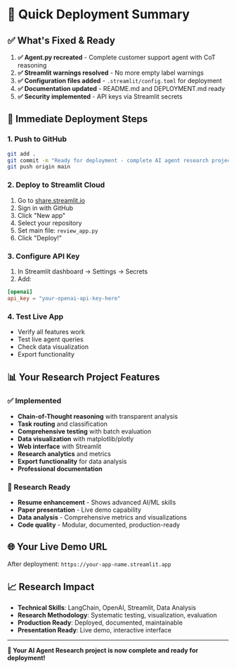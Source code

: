 # 🚀 Quick Deployment Summary

## ✅ What's Fixed & Ready

1. **✅ Agent.py recreated** - Complete customer support agent with CoT reasoning
2. **✅ Streamlit warnings resolved** - No more empty label warnings
3. **✅ Configuration files added** - `.streamlit/config.toml` for deployment
4. **✅ Documentation updated** - README.md and DEPLOYMENT.md ready
5. **✅ Security implemented** - API keys via Streamlit secrets

## 🎯 Immediate Deployment Steps

### 1. Push to GitHub
```bash
git add .
git commit -m "Ready for deployment - complete AI agent research project"
git push origin main
```

### 2. Deploy to Streamlit Cloud
1. Go to [share.streamlit.io](https://share.streamlit.io)
2. Sign in with GitHub
3. Click "New app"
4. Select your repository
5. Set main file: `review_app.py`
6. Click "Deploy!"

### 3. Configure API Key
1. In Streamlit dashboard → Settings → Secrets
2. Add:
```toml
[openai]
api_key = "your-openai-api-key-here"
```

### 4. Test Live App
- Verify all features work
- Test live agent queries
- Check data visualization
- Export functionality

## 📊 Your Research Project Features

### ✅ Implemented
- **Chain-of-Thought reasoning** with transparent analysis
- **Task routing** and classification
- **Comprehensive testing** with batch evaluation
- **Data visualization** with matplotlib/plotly
- **Web interface** with Streamlit
- **Research analytics** and metrics
- **Export functionality** for data analysis
- **Professional documentation**

### 🎯 Research Ready
- **Resume enhancement** - Shows advanced AI/ML skills
- **Paper presentation** - Live demo capability
- **Data analysis** - Comprehensive metrics and visualizations
- **Code quality** - Modular, documented, production-ready

## 🌐 Your Live Demo URL
After deployment: `https://your-app-name.streamlit.app`

## 📈 Research Impact
- **Technical Skills**: LangChain, OpenAI, Streamlit, Data Analysis
- **Research Methodology**: Systematic testing, visualization, evaluation
- **Production Ready**: Deployed, documented, maintainable
- **Presentation Ready**: Live demo, interactive interface

---

**🎉 Your AI Agent Research project is now complete and ready for deployment!** 